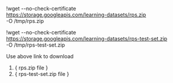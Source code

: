 !wget --no-check-certificate \
    https://storage.googleapis.com/learning-datasets/rps.zip \
    -O /tmp/rps.zip
  
!wget --no-check-certificate \
    https://storage.googleapis.com/learning-datasets/rps-test-set.zip \
    -O /tmp/rps-test-set.zip

Use above link to download 
01. { rps.zip file }
02. { rps-test-set.zip file } 
